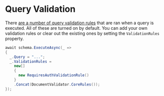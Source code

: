 # Query Validation

There [are a number of query validation rules](https://graphql.github.io/graphql-spec/June2018/#sec-Validation) that are ran when a query is executed.  All of these are turned on by default.  You can add your own validation rules or clear out the existing ones by setting the `ValidationRules` property.

```csharp
await schema.ExecuteAsync(_ =>
{
  _.Query = "...";
  _.ValidationRules =
    new[]
    {
      new RequiresAuthValidationRule()
    }
    .Concat(DocumentValidator.CoreRules());
});
```
